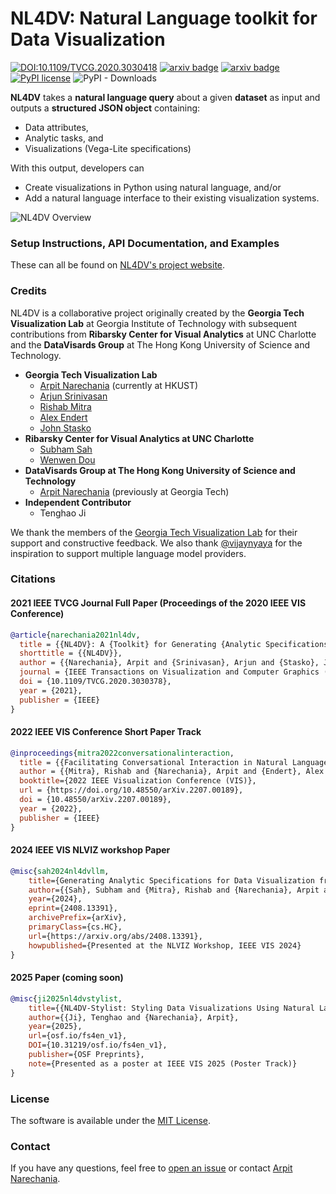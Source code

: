 # NL4DV: **N**atural **L**anguage toolkit **for** **D**ata **V**isualization
[![DOI:10.1109/TVCG.2020.3030418](https://zenodo.org/badge/DOI/10.1109/TVCG.2020.3030378.svg)](https://doi.org/10.1109/TVCG.2020.3030378)
[![arxiv badge](https://img.shields.io/badge/arXiv-2008.10723-red)](https://arxiv.org/abs/2008.10723)
[![arxiv badge](https://img.shields.io/badge/arXiv-2207.00189-%23B31B1B)](https://arxiv.org/abs/2207.00189)
[![PyPI license](https://img.shields.io/pypi/l/ansicolortags.svg)](https://pypi.python.org/pypi/nl4dv/)
![PyPI - Downloads](https://img.shields.io/pypi/dm/nl4dv)


**NL4DV** takes a **natural language query** about a given **dataset** as input and outputs a **structured JSON object** containing:
* Data attributes,
* Analytic tasks, and
* Visualizations (Vega-Lite specifications)

With this output, developers can
  - Create visualizations in Python using natural language, and/or
  - Add a natural language interface to their existing visualization systems.

![NL4DV Overview](https://raw.githubusercontent.com/nl4dv/nl4dv/master/overview.gif)

### Setup Instructions, API Documentation, and Examples
These can all be found on [NL4DV's project website](https://nl4dv.github.io/nl4dv/documentation.html).

### Credits
<div>
  <p>
      NL4DV is a collaborative project originally created by the <strong>Georgia Tech Visualization Lab</strong> at Georgia Institute of Technology with subsequent contributions from <strong>Ribarsky Center for Visual Analytics</strong> at UNC Charlotte and the <strong>DataVisards Group</strong> at The Hong Kong University of Science and Technology.
  </p>
  <ul>
      <li>
          <strong>Georgia Tech Visualization Lab</strong><br/>
          <ul>
              <li><a target="_blank" href="https://narechania.com">Arpit Narechania</a> (currently at HKUST)</li>
              <li><a target="_blank" href="https://arjun010.github.io/">Arjun Srinivasan</a></li>
              <li><a target="_blank" href="https://www.linkedin.com/in/rmitra34/">Rishab Mitra</a></li>
              <li><a target="_blank" href="https://va.gatech.edu/endert/">Alex Endert</a></li>
              <li><a target="_blank" href="https://www.cc.gatech.edu/~john.stasko/">John Stasko</a></li>
          </ul>
      </li>
      <li>
          <strong>Ribarsky Center for Visual Analytics at UNC Charlotte</strong><br/>
          <ul>
              <li><a target="_blank" href="https://www.linkedin.com/in/subhamsah17/">Subham Sah</a></li>
              <li><a target="_blank" href="https://cci.charlotte.edu/directory/wenwen-dou/">Wenwen Dou</a></li>
          </ul>
      </li>
      <li>
          <strong>DataVisards Group at The Hong Kong University of Science and Technology</strong><br/>
          <ul>
              <li><a target="_blank" href="https://narechania.com">Arpit Narechania</a> (previously at Georgia Tech)</li>
          </ul>
      </li>
      <li>
          <strong>Independent Contributor</strong><br/>
          <ul>
              <li>Tenghao Ji</li>
          </ul>
      </li>
  </ul>
  <p>
      We thank the members of the <a target="_blank" href="https://vis.gatech.edu/">Georgia Tech Visualization Lab</a> for their support and constructive feedback. We also thank <a href="https://github.com/vijaynyaya" target="_blank">@vijaynyaya</a> for the inspiration to support multiple language model providers.
  </p>
</div>

### Citations

#### 2021 IEEE TVCG Journal Full Paper (Proceedings of the 2020 IEEE VIS Conference)
```bibTeX
@article{narechania2021nl4dv,
  title = {{NL4DV}: A {Toolkit} for Generating {Analytic Specifications} for {Data Visualization} from {Natural Language} Queries},
  shorttitle = {{NL4DV}},
  author = {{Narechania}, Arpit and {Srinivasan}, Arjun and {Stasko}, John},
  journal = {IEEE Transactions on Visualization and Computer Graphics (TVCG)},
  doi = {10.1109/TVCG.2020.3030378},
  year = {2021},
  publisher = {IEEE}
}
```

#### 2022 IEEE VIS Conference Short Paper Track
```bibTeX
@inproceedings{mitra2022conversationalinteraction,
  title = {{Facilitating Conversational Interaction in Natural Language Interfaces for Visualization}},
  author = {{Mitra}, Rishab and {Narechania}, Arpit and {Endert}, Alex and {Stasko}, John},
  booktitle={2022 IEEE Visualization Conference (VIS)},
  url = {https://doi.org/10.48550/arXiv.2207.00189},
  doi = {10.48550/arXiv.2207.00189},
  year = {2022},
  publisher = {IEEE}
}
```

#### 2024 IEEE VIS NLVIZ workshop Paper
```bibTeX
@misc{sah2024nl4dvllm,
    title={Generating Analytic Specifications for Data Visualization from Natural Language Queries using Large Language Models}, 
    author={{Sah}, Subham and {Mitra}, Rishab and {Narechania}, Arpit and {Endert}, Alex and {Stasko}, John and {Dou}, Wenwen},
    year={2024},
    eprint={2408.13391},
    archivePrefix={arXiv},
    primaryClass={cs.HC},
    url={https://arxiv.org/abs/2408.13391}, 
    howpublished={Presented at the NLVIZ Workshop, IEEE VIS 2024}
}
```

#### 2025 Paper (coming soon)
```bibTeX
@misc{ji2025nl4dvstylist,
    title={{NL4DV-Stylist: Styling Data Visualizations Using Natural Language and Example Charts}},
    author={{Ji}, Tenghao and {Narechania}, Arpit},
    year={2025},
    url={osf.io/fs4en_v1},
    DOI={10.31219/osf.io/fs4en_v1},
    publisher={OSF Preprints},
    note={Presented as a poster at IEEE VIS 2025 (Poster Track)}
}
```

### License
The software is available under the [MIT License](https://github.com/nl4dv/nl4dv/blob/master/LICENSE).

### Contact
If you have any questions, feel free to [open an issue](https://github.com/nl4dv/nl4dv/issues/new/choose) or contact [Arpit Narechania](https://narechania.com).

